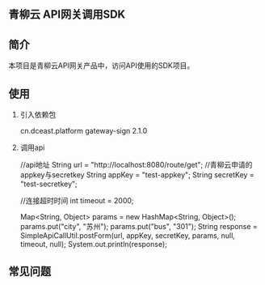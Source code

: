 ## 青柳云 API网关调用SDK


## 简介

本项目是青柳云API网关产品中，访问API使用的SDK项目。

## 使用

1. 引入依赖包

    <dependency>
        <groupId>cn.dceast.platform</groupId>
        <artifactId>gateway-sign</artifactId>
        <version>2.1.0</version>
    </dependency>
    
2. 调用api
    
    //api地址
    String url = "http://localhost:8080/route/get";
    //青柳云申请的appkey与secretkey
    String appKey = "test-appkey";
    String secretKey = "test-secretkey";
    
    //连接超时时间
    int timeout = 2000;

    Map<String, Object> params = new HashMap<String, Object>();
    params.put("city", "苏州");
    params.put("bus", "301");
    String response = SimpleApiCallUtil.postForm(url, appKey, secretKey, params, null, timeout, null);
    System.out.println(response);

## 常见问题